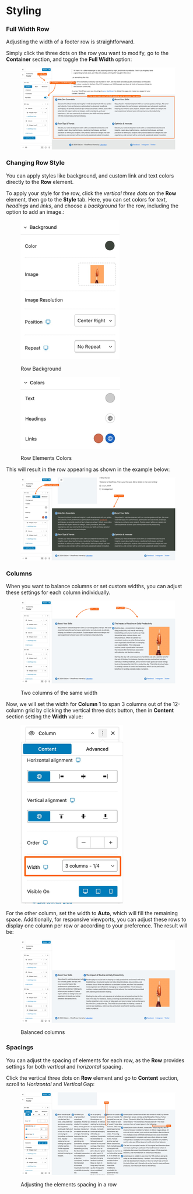 # Styling

### Full Width Row

Adjusting the width of a footer row is straightforward.&#x20;

Simply click the three dots on the row you want to modify, go to the **Container** section, and toggle the **Full Width** option:

<figure><img src="../../.gitbook/assets/Footer Row Full Width.jpg" alt=""><figcaption></figcaption></figure>

### Changing Row Style

You can apply styles like background, and custom link and text colors directly to the **Row** element.&#x20;

To apply your style for the row, click the _vertical three dots_ on the **Row** element, then go to the **Style** tab. Here, you can set colors for _text_, _headings_ and _links_, and choose a _background_ for the row, including the option to add an image.:

<div><figure><img src="../../.gitbook/assets/Footer Row - Background.jpg" alt="" width="271"><figcaption><p>Row Background</p></figcaption></figure> <figure><img src="../../.gitbook/assets/Footer Row - Colors.jpg" alt="" width="272"><figcaption><p>Row Elements Colors</p></figcaption></figure></div>

This will result in the row appearing as shown in the example below:

<figure><img src="../../.gitbook/assets/Footer Row - Style Preview.jpg" alt=""><figcaption></figcaption></figure>

### Columns

When you want to balance columns or set custom widths, you can adjust these settings for each column individually.​

<figure><img src="../../.gitbook/assets/Footer Columns - Two Cols.jpg" alt=""><figcaption><p>Two columns of the same width</p></figcaption></figure>

Now, we will set the width for **Column 1** to span 3 columns out of the 12-column grid by clicking the vertical three dots button, then in **Content** section setting the **Width** value:

<figure><img src="../../.gitbook/assets/Footer Columns - Column Width.jpg" alt="" width="281"><figcaption></figcaption></figure>

For the other column, set the width to **Auto**, which will fill the remaining space. Additionally, for responsive viewports, you can adjust these rows to display one column per row or according to your preference. The result will be:

<figure><img src="../../.gitbook/assets/Footer Columns - Two Cols Balanced.jpg" alt=""><figcaption><p>Balanced columns</p></figcaption></figure>

### Spacings

You can adjust the spacing of elements for each row, as the **Row** provides settings for both _vertical_ and _horizontal_ spacing.

Click the vertical three dots on **Row** element and go to **Content** section, scroll to _Horizontal_ and _Vertical_ Gap:

<figure><img src="../../.gitbook/assets/Footer Columns - Spacing.jpg" alt=""><figcaption><p>Adjusting the elements spacing in a row</p></figcaption></figure>

